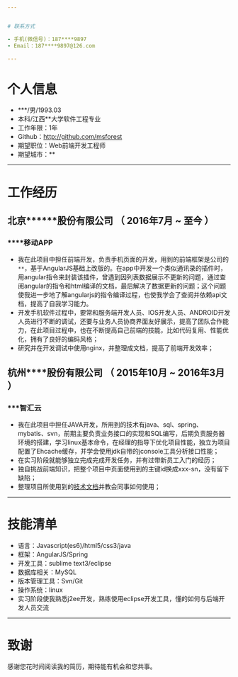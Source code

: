 ```yaml
---


# 联系方式

- 手机(微信号)：187****9897
- Email：187****9897@126.com 

---
```


# 个人信息

 - ***/男/1993.03
 - 本科/江西**大学软件工程专业 
 - 工作年限：1年
 - Github：http://github.com/msforest
 - 期望职位：Web前端开发工程师
 - 期望城市：**
 
---

# 工作经历

## 北京******股份有限公司 （ 2016年7月 ~ 至今 ）

### ****移动APP

- 我在此项目中担任前端开发，负责手机页面的开发，用到的前端框架是公司的`**`，基于AngularJS基础上改版的。在app中开发一个类似通讯录的插件时，用angular指令来封装该插件，曾遇到因列表数据展示不更新的问题，通过查阅angular的指令和html编译的文档，最后解决了数据更新的问题；这个问题使我进一步地了解angularjs的指令编译过程，也使我学会了查阅并依赖api文档，提高了自我学习能力。
- 开发手机软件过程中，要常和服务端开发人员、IOS开发人员、ANDROID开发人员进行不断的调试，还要与业务人员协商界面友好展示，提高了团队合作能力，在此项目过程中，也在不断提高自己前端的技能，比如代码复用、性能优化，拥有了良好的编码风格；
- 研究并在开发调试中使用nginx，并整理成文档，提高了前端开发效率；
 

## 杭州****股份有限公司 （ 2015年10月 ~ 2016年3月 ）

### ***智汇云

- 我在此项目中担任JAVA开发，所用到的技术有java、sql、spring、mybatis、svn，前期主要负责业务接口的实现和SQL编写，后期负责服务器环境的搭建，学习linux基本命令，在经理的指导下优化项目性能，独立为项目配置了Ehcache缓存，并学会使用jdk自带的jconsole工具分析接口性能；
- 在实习阶段就能够独立完成完成开发任务，并有过带新员工入门的经历；
- 独自挑战前端知识，把整个项目中页面使用到的主键id换成xxx-sn，没有留下缺陷；
- 整理项目所使用到的[技术文档](ito.md)并教会同事如何使用；

---

# 技能清单


- 语言：Javascript(es6)/html5/css3/java
- 框架：AngularJS/Spring
- 开发工具：sublime text3/eclipse
- 数据库相关：MySQL
- 版本管理工具：Svn/Git
- 操作系统：linux
- 实习阶段使我熟悉j2ee开发，熟练使用eclipse开发工具，懂的如何与后端开发人员交流


---

# 致谢
感谢您花时间阅读我的简历，期待能有机会和您共事。
